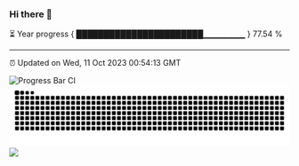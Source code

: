 ### Hi there 👋

⏳ Year progress { ███████████████████████▁▁▁▁▁▁▁ } 77.54 %

---

⏰ Updated on Wed, 11 Oct 2023 00:54:13 GMT

![Progress Bar CI](https://github.com/liununu/liununu/workflows/Progress%20Bar%20CI/badge.svg)![](https://raw.githubusercontent.com/L1cardo/L1cardo/main/assets/github-contribution-grid-snake.svg)![](https://raw.githubusercontent.com/seesaws/seesaws/main/assets/github-contribution-grid-snake.svg)
